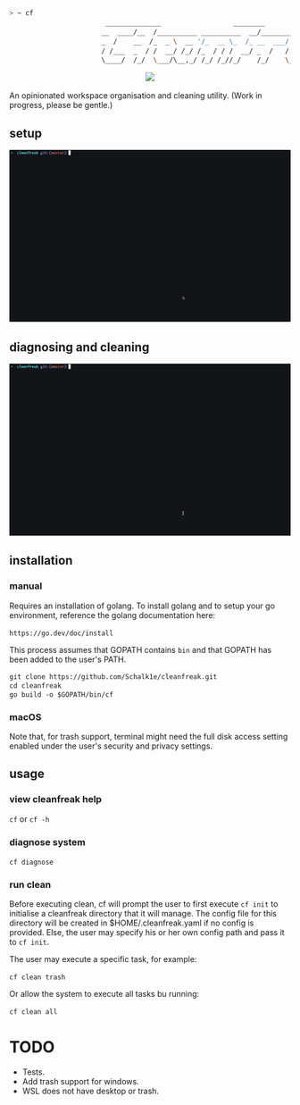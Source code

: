 ```sh
> ~ cf
                        ______________                  ________                  ______  
                       __  ____/__  /__________ __________  __/_________________ ___  /__
                       _  /    __  /_  _ \  __ '/_  __ \_  /_ __  ___/  _ \  __ '/_  //_/
                       / /___  _  / /  __/ /_/ /_  / / /  __/ _  /   /  __/ /_/ /_  ,<   
                       \____/  /_/  \___/\__,_/ /_/ /_//_/    /_/    \___/\__,_/ /_/|_|"  

```

<div align="center">
  <p>
    <img src="https://github.com/Schalk1e/cleanfreak/workflows/Lint/badge.svg" width="120" />
  </p>
</div>

An opinionated workspace organisation and cleaning utility. (Work in progress, please be gentle.)

## setup

<div align="center">
  <img src="assets/setup.gif" alt="Demo GIF" width="750"/>
</div>

## diagnosing and cleaning

<div align="center">
  <img src="assets/cleaning.gif" alt="Demo GIF" width="750"/>
</div>

## installation

### manual

Requires an installation of golang. To install golang and to setup your go environment, reference the golang documentation here: 

`https://go.dev/doc/install`

This process assumes that GOPATH contains `bin` and that GOPATH has been added to the user's PATH.

```
git clone https://github.com/Schalk1e/cleanfreak.git
cd cleanfreak
go build -o $GOPATH/bin/cf
```

### macOS

Note that, for trash support, terminal might need the full disk access setting enabled under the user's security and privacy settings. 

## usage

### view cleanfreak help

`cf`  or `cf -h`

### diagnose system

`cf diagnose`

### run clean 

Before executing clean, cf will prompt the user to first execute `cf init` to initialise a cleanfreak directory that it will manage. The config file for this directory will be created in $HOME/.cleanfreak.yaml if no config is provided. Else, the user may specify his or her own config path and pass it to `cf init`. 

The user may execute a specific task, for example:

`cf clean trash`

Or allow the system to execute all tasks bu running:

`cf clean all`

# TODO

- Tests.
- Add trash support for windows.
- WSL does not have desktop or trash.
